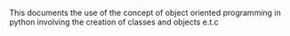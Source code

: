 This documents the use of the concept of object oriented programming in python involving the creation of classes and objects e.t.c
